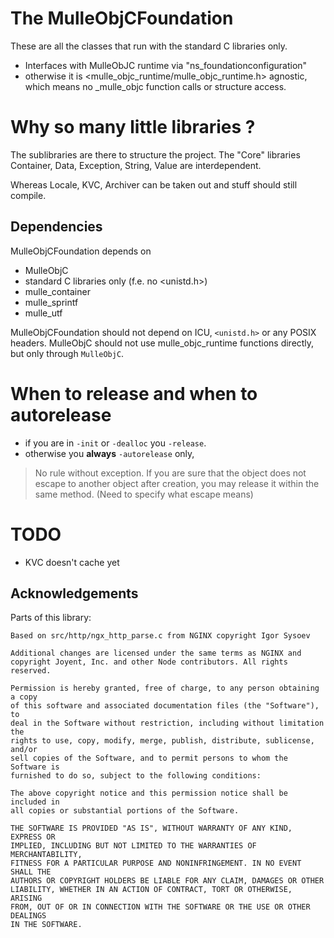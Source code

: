 # The MulleObjCFoundation 

These are all the classes that run with the standard C libraries only. 

* Interfaces with MulleObJC runtime via "ns_foundationconfiguration"
* otherwise it is <mulle_objc_runtime/mulle_objc_runtime.h> agnostic, which 
means no _mulle_objc function calls or structure access.


# Why so many little libraries ?

The sublibraries are there to structure the project. The "Core" libraries
Container, Data, Exception, String, Value are interdependent.

Whereas Locale, KVC, Archiver can be taken out and stuff should still compile.


## Dependencies

MulleObjCFoundation depends on 

* MulleObjC
* standard C libraries only (f.e. no <unistd.h>)
* mulle_container 
* mulle_sprintf 
* mulle_utf 

MulleObjCFoundation should not depend on ICU, `<unistd.h>` or any POSIX headers.
MulleObjC should not use mulle_objc_runtime functions directly, but only 
through `MulleObjC`.

# When to release and when to autorelease

* if you are in `-init` or `-dealloc` you `-release`.
* otherwise you **always** `-autorelease` only,

> No rule without exception. If you are sure that the object does not
escape to another object after creation, you may release it within the same 
method. (Need to specify what escape means)



# TODO

* KVC doesn't cache yet


## Acknowledgements

Parts of this library:

```
Based on src/http/ngx_http_parse.c from NGINX copyright Igor Sysoev

Additional changes are licensed under the same terms as NGINX and
copyright Joyent, Inc. and other Node contributors. All rights reserved.

Permission is hereby granted, free of charge, to any person obtaining a copy
of this software and associated documentation files (the "Software"), to
deal in the Software without restriction, including without limitation the
rights to use, copy, modify, merge, publish, distribute, sublicense, and/or
sell copies of the Software, and to permit persons to whom the Software is
furnished to do so, subject to the following conditions:

The above copyright notice and this permission notice shall be included in
all copies or substantial portions of the Software.

THE SOFTWARE IS PROVIDED "AS IS", WITHOUT WARRANTY OF ANY KIND, EXPRESS OR
IMPLIED, INCLUDING BUT NOT LIMITED TO THE WARRANTIES OF MERCHANTABILITY,
FITNESS FOR A PARTICULAR PURPOSE AND NONINFRINGEMENT. IN NO EVENT SHALL THE
AUTHORS OR COPYRIGHT HOLDERS BE LIABLE FOR ANY CLAIM, DAMAGES OR OTHER
LIABILITY, WHETHER IN AN ACTION OF CONTRACT, TORT OR OTHERWISE, ARISING
FROM, OUT OF OR IN CONNECTION WITH THE SOFTWARE OR THE USE OR OTHER DEALINGS
IN THE SOFTWARE.
```

